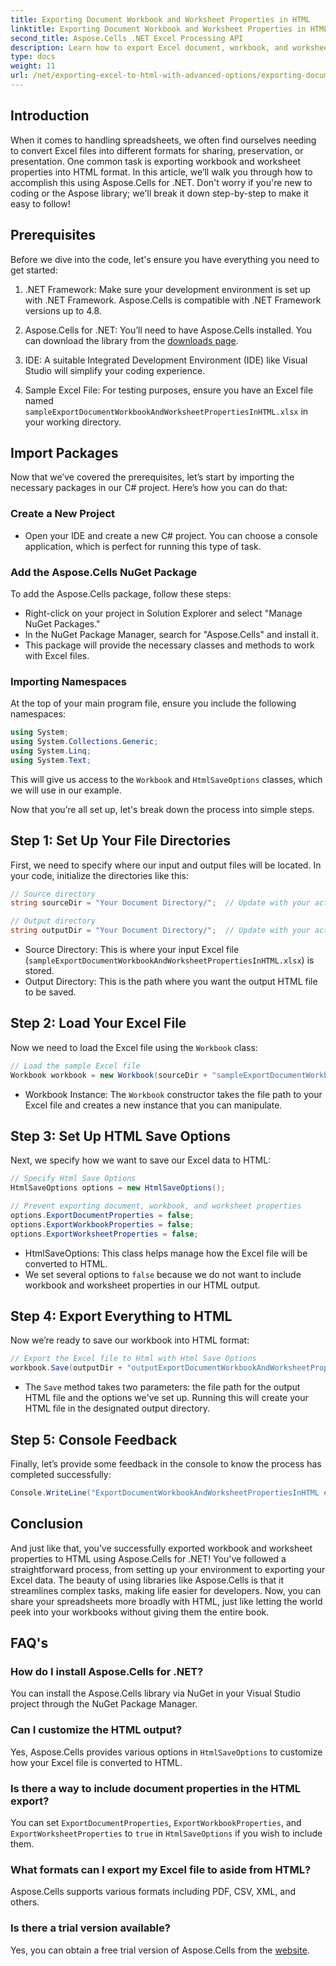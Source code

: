 ```yaml
---
title: Exporting Document Workbook and Worksheet Properties in HTML
linktitle: Exporting Document Workbook and Worksheet Properties in HTML
second_title: Aspose.Cells .NET Excel Processing API
description: Learn how to export Excel document, workbook, and worksheet properties to HTML using Aspose.Cells for .NET. Easy step-by-step guide included.
type: docs
weight: 11
url: /net/exporting-excel-to-html-with-advanced-options/exporting-document-workbook-and-worksheet-properties/
---
```

## Introduction

When it comes to handling spreadsheets, we often find ourselves needing to convert Excel files into different formats for sharing, preservation, or presentation. One common task is exporting workbook and worksheet properties into HTML format. In this article, we’ll walk you through how to accomplish this using Aspose.Cells for .NET. Don't worry if you're new to coding or the Aspose library; we'll break it down step-by-step to make it easy to follow!

## Prerequisites

Before we dive into the code, let's ensure you have everything you need to get started:

1. .NET Framework: Make sure your development environment is set up with .NET Framework. Aspose.Cells is compatible with .NET Framework versions up to 4.8.
   
2. Aspose.Cells for .NET: You’ll need to have Aspose.Cells installed. You can download the library from the [downloads page](https://releases.aspose.com/cells/net/). 

3. IDE: A suitable Integrated Development Environment (IDE) like Visual Studio will simplify your coding experience.

4. Sample Excel File: For testing purposes, ensure you have an Excel file named `sampleExportDocumentWorkbookAndWorksheetPropertiesInHTML.xlsx` in your working directory.

## Import Packages

Now that we’ve covered the prerequisites, let’s start by importing the necessary packages in our C# project. Here’s how you can do that:

### Create a New Project

- Open your IDE and create a new C# project. You can choose a console application, which is perfect for running this type of task.

### Add the Aspose.Cells NuGet Package

To add the Aspose.Cells package, follow these steps:

- Right-click on your project in Solution Explorer and select "Manage NuGet Packages."
- In the NuGet Package Manager, search for "Aspose.Cells" and install it.
- This package will provide the necessary classes and methods to work with Excel files.

### Importing Namespaces

At the top of your main program file, ensure you include the following namespaces:

```csharp
using System;
using System.Collections.Generic;
using System.Linq;
using System.Text;
```

This will give us access to the `Workbook` and `HtmlSaveOptions` classes, which we will use in our example.

Now that you’re all set up, let's break down the process into simple steps.

## Step 1: Set Up Your File Directories

First, we need to specify where our input and output files will be located. In your code, initialize the directories like this:

```csharp
// Source directory
string sourceDir = "Your Document Directory/";  // Update with your actual path

// Output directory
string outputDir = "Your Document Directory/";  // Update with your actual path
```

- Source Directory: This is where your input Excel file (`sampleExportDocumentWorkbookAndWorksheetPropertiesInHTML.xlsx`) is stored.
- Output Directory: This is the path where you want the output HTML file to be saved.

## Step 2: Load Your Excel File

Now we need to load the Excel file using the `Workbook` class:

```csharp
// Load the sample Excel file
Workbook workbook = new Workbook(sourceDir + "sampleExportDocumentWorkbookAndWorksheetPropertiesInHTML.xlsx");
```

- Workbook Instance: The `Workbook` constructor takes the file path to your Excel file and creates a new instance that you can manipulate.

## Step 3: Set Up HTML Save Options

Next, we specify how we want to save our Excel data to HTML:

```csharp
// Specify Html Save Options
HtmlSaveOptions options = new HtmlSaveOptions();

// Prevent exporting document, workbook, and worksheet properties
options.ExportDocumentProperties = false;
options.ExportWorkbookProperties = false;
options.ExportWorksheetProperties = false;
```

- HtmlSaveOptions: This class helps manage how the Excel file will be converted to HTML.
- We set several options to `false` because we do not want to include workbook and worksheet properties in our HTML output.

## Step 4: Export Everything to HTML

Now we’re ready to save our workbook into HTML format:

```csharp
// Export the Excel file to Html with Html Save Options
workbook.Save(outputDir + "outputExportDocumentWorkbookAndWorksheetPropertiesInHTML.html", options);
```

- The `Save` method takes two parameters: the file path for the output HTML file and the options we've set up. Running this will create your HTML file in the designated output directory.

## Step 5: Console Feedback

Finally, let’s provide some feedback in the console to know the process has completed successfully:

```csharp
Console.WriteLine("ExportDocumentWorkbookAndWorksheetPropertiesInHTML executed successfully.");
```

## Conclusion

And just like that, you’ve successfully exported workbook and worksheet properties to HTML using Aspose.Cells for .NET! You've followed a straightforward process, from setting up your environment to exporting your Excel data. The beauty of using libraries like Aspose.Cells is that it streamlines complex tasks, making life easier for developers. Now, you can share your spreadsheets more broadly with HTML, just like letting the world peek into your workbooks without giving them the entire book.

## FAQ's

### How do I install Aspose.Cells for .NET?  
You can install the Aspose.Cells library via NuGet in your Visual Studio project through the NuGet Package Manager.

### Can I customize the HTML output?  
Yes, Aspose.Cells provides various options in `HtmlSaveOptions` to customize how your Excel file is converted to HTML.

### Is there a way to include document properties in the HTML export?  
You can set `ExportDocumentProperties`, `ExportWorkbookProperties`, and `ExportWorksheetProperties` to `true` in `HtmlSaveOptions` if you wish to include them.

### What formats can I export my Excel file to aside from HTML?  
Aspose.Cells supports various formats including PDF, CSV, XML, and others.

### Is there a trial version available?  
Yes, you can obtain a free trial version of Aspose.Cells from the [website](https://releases.aspose.com/).
